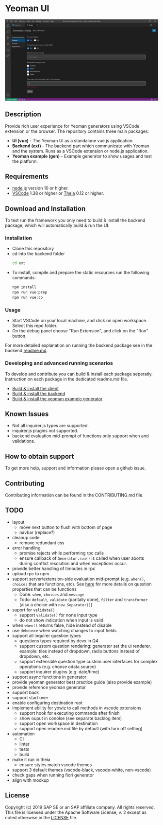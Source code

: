 # Yeoman UI

![](screenshot.png)

## Description
Provide rich user experience for Yeoman generators using VSCode extension or the browser.
The repository contains three main packages:
* **UI (vue)** - The Yeoman UI as a standalone vue.js application.
* **Backend (ext)** - The backend part which communicate with Yeoman and the system. Runs as a VSCode extension or node.js application.
* **Yeoman example (gen)** - Example generator to show usages and test the platform.

## Requirements
* [node.js](https://www.npmjs.com/package/node) version 10 or higher.
* [VSCode](https://code.visualstudio.com/) 1.38 or higher or [Theia](https://www.theia-ide.org/) 0.12 or higher.

## Download and Installation
To test run the framework you only need to build & install the backend package, which will automatically build & run the UI.
### installation
* Clone this repository
* cd into the backend folder
    ```bash
    cd ext
    ```
* To install, compile and prepare the static resources run the following commands:
    ```bash
    npm install
    npm run vue:prep
    npm run vue:cp
    ```
### Usage
* Start VSCode on your local machine, and click on open workspace. Select this repo folder.
* On the debug panel choose "Run Extension", and click on the "Run" button.

 For more detailed explanation on running the backend package see in the backend [readme.md]().

### Developing and advanced running scenarios
To develop and contribute you can build & install each package seperatly. Instruction on each package in the dedicated readme.md file.
* [Build & install the client]()
* [Build & install the backend]()
* [Build & install the yeoman example generator]()

## Known Issues
* Not all inquirer.js types are supported.
* inquirer.js plugins not supported.
* backend evaluation mid-prompt of functions only support when and validations.

## How to obtain support
To get more help, support and information please open a github issue.

## Contributing
Contributing information can be found in the CONTRIBUTING.md file.

## TODO
* layout
    * move next button to flush with bottom of page
    * navbar (replace?)
* cleanup code
    * remove redundant css
* error handling
    * promise rejects while performing rpc calls
    * ensure callback of `Generator.run()` is called when user aborts during conflict resolution and when exceptions occur.
* provide better handling of timoutes in rpc 
* upload rpc to npm
* support server/extension-side evaluation mid-prompt (e.g. `when()`, `choices` that are functions, etc). See [here](https://github.com/SBoudrias/Inquirer.js/blob/master/README.md#question) for more details on question properties that can be functions
  * Done: `when`, `choices` and `message`
  * Todo: `default`, `validate` (paritaliy done), `filter` and `transformer` (also a choice with `new Separator()`)
* suport for `validate()`
    * support `validate()` for none input type
    * do not show indication when input is valid
* when `when()` returns false, hide instead of disable
* use `debounce` when watching changes to input fields
* support all inquirer question types
  * questions types required by devx in Q4
  * support custom question rendering: generator set the ui renderer, example: tiles instead of dropdown, radio buttons instead of dropdown, etc.
  * support extensible question type custom user interfaces for complex operations (e.g. choose odata source)
  * support inquirer plugins (e.g. date/time)
* support async functions in generator
* provide yeoman generator best practice guide (also provide example)
* provide reference yeoman generator
* support back
* support start over
* enable configuring destination root
* implement ability for yowiz to call methods in vscode extensions
    * support hook for executing commands after finish
    * show ouput in conolse (see separate backlog item)
    * support open workspace in destination
    * support open readme.md file by default (with turn off setting)
* automation
    * CI
    * linter
    * tests
    * build
* make it run in theia
    * ensure styles match vscode themes
* support 3 default themes (vscode-black, vscode-white, non-vscode)
* check gaps when running fiori generator
* align with mockup

## License
Copyright (c) 2019 SAP SE or an SAP affiliate company. All rights reserved. This file is licensed under the Apache Software License, v. 2 except as noted otherwise in the [LICENSE]() file.
